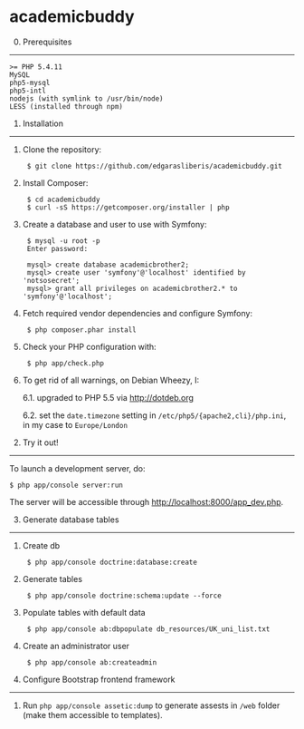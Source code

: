 academicbuddy
================

0) Prerequisites
----------------

    >= PHP 5.4.11
    MySQL
    php5-mysql
    php5-intl
    nodejs (with symlink to /usr/bin/node)
    LESS (installed through npm)

1) Installation
---------------

1. Clone the repository:

        $ git clone https://github.com/edgarasliberis/academicbuddy.git

2. Install Composer:

        $ cd academicbuddy
        $ curl -sS https://getcomposer.org/installer | php

3. Create a database and user to use with Symfony:

        $ mysql -u root -p
        Enter password:
        
        mysql> create database academicbrother2;
        mysql> create user 'symfony'@'localhost' identified by 'notsosecret';
        mysql> grant all privileges on academicbrother2.* to 'symfony'@'localhost';

4. Fetch required vendor dependencies and configure Symfony:

        $ php composer.phar install

5. Check your PHP configuration with:

        $ php app/check.php

6. To get rid of all warnings, on Debian Wheezy, I:

    6.1. upgraded to PHP 5.5 via <http://dotdeb.org>
    
    6.2. set the `date.timezone` setting in `/etc/php5/{apache2,cli}/php.ini`, in my case to `Europe/London`

2) Try it out!
--------------

To launch a development server, do:

    $ php app/console server:run

The server will be accessible through <http://localhost:8000/app_dev.php>.

3) Generate database tables
--------------

1. Create db

        $ php app/console doctrine:database:create

2. Generate tables

        $ php app/console doctrine:schema:update --force

3. Populate tables with default data

        $ php app/console ab:dbpopulate db_resources/UK_uni_list.txt

4. Create an administrator user

        $ php app/console ab:createadmin

4) Configure Bootstrap frontend framework
--------------

1. Run `php app/console assetic:dump` to generate assests in `/web` folder (make them accessible to templates).
